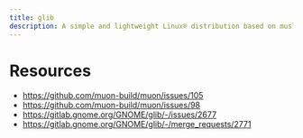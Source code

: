 ```yaml
---
title: glib
description: A simple and lightweight Linux® distribution based on musl libc and toybox
---
```


# Resources
- https://github.com/muon-build/muon/issues/105
- https://github.com/muon-build/muon/issues/98
- https://gitlab.gnome.org/GNOME/glib/-/issues/2677
- https://gitlab.gnome.org/GNOME/glib/-/merge_requests/2771
